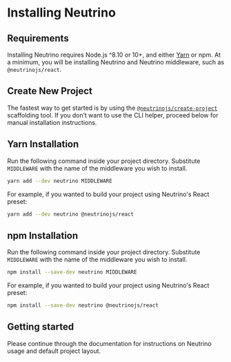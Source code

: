 # Installing Neutrino

## Requirements

Installing Neutrino requires Node.js ^8.10 or 10+, and either [Yarn](https://yarnpkg.com/en/docs/install) or
npm. At a minimum, you will be installing Neutrino and Neutrino middleware, such as `@neutrinojs/react`.

## Create New Project

The fastest way to get started is by using the [`@neutrinojs/create-project`](./create-new-project.md) scaffolding tool.
If you don’t want to use the CLI helper, proceed below for manual installation instructions.

## Yarn Installation

Run the following command inside your project directory. Substitute `MIDDLEWARE` with the name of the middleware
you wish to install.

```bash
yarn add --dev neutrino MIDDLEWARE
```

For example, if you wanted to build your project using Neutrino's React preset:

```bash
yarn add --dev neutrino @neutrinojs/react
```

## npm Installation

Run the following command inside your project directory. Substitute `MIDDLEWARE` with the name of the middleware
you wish to install.

```bash
npm install --save-dev neutrino MIDDLEWARE
```

For example, if you wanted to build your project using Neutrino's React preset:

```bash
npm install --save-dev neutrino @neutrinojs/react
```

## Getting started

Please continue through the documentation for instructions on Neutrino usage and default project layout.
